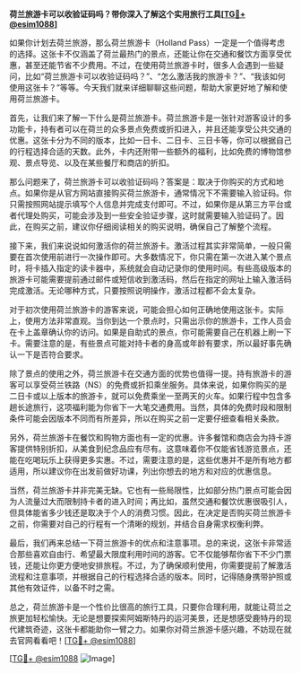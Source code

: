 **荷兰旅游卡可以收验证码吗？带你深入了解这个实用旅行工具[[TG💪+ @esim1088](https://t.me/s/esim1088)]**

如果你计划去荷兰旅游，那么荷兰旅游卡（Holland Pass）一定是一个值得考虑的选择。这张卡不仅涵盖了荷兰最热门的景点，还能让你在交通和餐饮方面享受优惠，甚至还能节省不少费用。不过，在使用荷兰旅游卡时，很多人会遇到一些疑问，比如“荷兰旅游卡可以收验证码吗？”、“怎么激活我的旅游卡？”、“我该如何使用这张卡？”等等。今天我们就来详细聊聊这些问题，帮助大家更好地了解和使用荷兰旅游卡。

首先，让我们来了解一下什么是荷兰旅游卡。荷兰旅游卡是一张针对游客设计的多功能卡，持有者可以在荷兰的众多景点免费或折扣进入，并且还能享受公共交通的优惠。这张卡分为不同的版本，比如一日卡、二日卡、三日卡等，你可以根据自己的行程选择合适的天数。此外，卡内还附带一些额外的福利，比如免费的博物馆参观、景点导览、以及在某些餐厅和商店的折扣。

那么问题来了，荷兰旅游卡可以收验证码吗？答案是：取决于你购买的方式和地点。如果你是从官方网站直接购买荷兰旅游卡，通常情况下不需要输入验证码。你只需按照网站提示填写个人信息并完成支付即可。不过，如果你是从第三方平台或者代理处购买，可能会涉及到一些安全验证步骤，这时就需要输入验证码了。因此，在购买之前，建议你仔细阅读相关的购买说明，确保自己了解整个流程。

接下来，我们来说说如何激活你的荷兰旅游卡。激活过程其实非常简单，一般只需要在首次使用前进行一次操作即可。大多数情况下，你只需在第一次进入某个景点时，将卡插入指定的读卡器中，系统就会自动记录你的使用时间。有些高级版本的旅游卡可能需要提前通过邮件或短信收到激活码，然后在指定的网址上输入激活码完成激活。无论哪种方式，只要按照说明操作，激活过程都不会太复杂。

对于初次使用荷兰旅游卡的游客来说，可能会担心如何正确地使用这张卡。实际上，使用方法非常直观。当你到达一个景点时，只需出示你的旅游卡，工作人员会在卡上盖章确认你的访问。如果是自助式的景点，你可能需要自己在机器上刷一下卡。需要注意的是，有些景点可能对持卡者的身高或年龄有要求，所以最好事先确认一下是否符合要求。

除了景点的使用之外，荷兰旅游卡在交通方面的优势也值得一提。持有旅游卡的游客可以享受荷兰铁路（NS）的免费或折扣乘坐服务。具体来说，如果你购买的是二日卡或以上版本的旅游卡，就可以免费乘坐一至两天的火车。如果行程中包含多趟长途旅行，这项福利能为你省下一大笔交通费用。当然，具体的免费时段和限制条件可能会因版本不同而有所差异，所以在购买之前一定要仔细查看相关条款。

另外，荷兰旅游卡在餐饮和购物方面也有一定的优惠。许多餐馆和商店会为持卡游客提供特别折扣，从美食到纪念品应有尽有。这意味着你不仅能省钱游览景点，还能在吃喝玩乐上获得更多实惠。不过，需要注意的是，这些优惠并不是所有地方都适用，所以建议你在出发前做好功课，列出你想去的地方和对应的优惠信息。

当然，荷兰旅游卡并非完美无缺。它也有一些局限性，比如部分热门景点可能会因为人流量过大而限制持卡者的进入时间；再比如，虽然交通和餐饮优惠很吸引人，但具体能省多少钱还是取决于个人的消费习惯。因此，在决定是否购买荷兰旅游卡之前，你需要对自己的行程有一个清晰的规划，并结合自身需求权衡利弊。

最后，我们再来总结一下荷兰旅游卡的优点和注意事项。总的来说，这张卡非常适合那些喜欢自由行、希望最大限度利用时间的游客。它不仅能够帮你省下不少门票钱，还能让你更方便地安排旅程。不过，为了确保顺利使用，你需要提前了解激活流程和注意事项，并根据自己的行程选择合适的版本。同时，记得随身携带护照或其他有效证件，以备不时之需。

总之，荷兰旅游卡是一个性价比很高的旅行工具，只要你合理利用，就能让荷兰之旅更加轻松愉快。无论是想要探索阿姆斯特丹的运河美景，还是想感受鹿特丹的现代建筑奇迹，这张卡都能助你一臂之力。如果你对荷兰旅游卡感兴趣，不妨现在就去官网看看吧！[[TG💪+ @esim1088](https://t.me/s/esim1088)]

[[TG💪+ @esim1088](https://t.me/s/esim1088) ![Image](https://i.postimg.cc/4NQfJmqS/Snipaste-2025-05-13-00-14-12.png)]